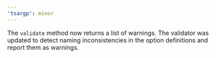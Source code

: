 ```yaml
---
'tsargp': minor
---
```


The `validate` method now returns a list of warnings. The validator was updated to detect naming inconsistencies in the option definitions and report them as warnings.
